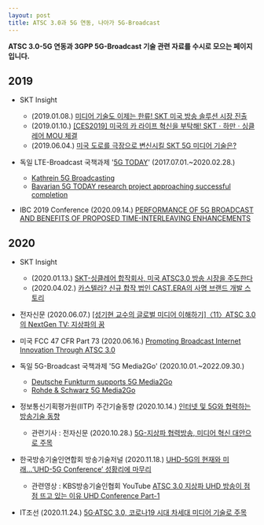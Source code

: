 ```yaml
---
layout: post
title: ATSC 3.0과 5G 연동, 나아가 5G-Broadcast
---
```


**ATSC 3.0-5G 연동과 3GPP 5G-Broadcast 기술 관련 자료를 수시로 모으는 페이지입니다.**

## 2019

* SKT Insight 
   + (2019.01.08.) [미디어 기술도 이제는 한류! SKT 미국 방송 솔루션 시장 진출](https://www.sktinsight.com/111997)
   + (2019.01.10.) [[CES2019] 미국의 카 라이프 혁신을 부탁해! SKTㆍ하만ㆍ싱클레어 MOU 체결](https://www.sktinsight.com/112047)
   + (2019.06.04.) [미국 도로를 극장으로 변신시킬 SKT 5G 미디어 기술은?](https://www.sktinsight.com/116140)


* 독일 LTE-Broadcast 국책과제 '[5G TODAY](https://5g-today.de/?lang=en)' (2017.07.01.~2020.02.28.) 
    + [Kathrein 5G Broadcasting](https://www.kathrein-bca.com/en/references/5g-broadcasting)
    + [Bavarian 5G TODAY research project approaching successful completion](https://www.rohde-schwarz.com/us/about/news-press/all-news/bavarian-5g-today-research-project-approaching-successful-completion-press-release-detailpage_229356-706880.html)

* IBC 2019 Conference (2020.09.14.) [PERFORMANCE OF 5G BROADCAST AND BENEFITS OF PROPOSED TIME-INTERLEAVING ENHANCEMENTS
](https://www.ibc.org/technical-papers/performance-of-5g-broadcast-and-benefits-of-proposed-time-interleaving-enhancements/6745.article)

## 2020

* SKT Insight 
   + (2020.01.13.) [SKT-싱클레어 합작회사, 미국 ATSC3.0 방송 시장을 주도한다](https://www.sktinsight.com/120122)
   + (2020.04.02.) [카스텔라? 신규 합작 법인 CAST.ERA의 사명 브랜드 개발 스토리](https://www.sktinsight.com/121495)

* 전자신문 (2020.06.07.) [[성기현 교수의 글로벌 미디어 이해하기]〈11〉ATSC 3.0의 NextGen TV: 지상파의 꿈](https://m.etnews.com/20200605000140)

* 미국 FCC 47 CFR Part 73 (2020.06.16.) [Promoting Broadcast Internet Innovation Through ATSC 3.0](https://www.govinfo.gov/content/pkg/FR-2020-07-16/pdf/2020-13202.pdf)

* 독일 5G-Broadcast 국책과제 '5G Media2Go' (2020.10.01.~2022.09.30.) 
    + [Deutsche Funkturm supports 5G Media2Go](https://www.dfmg.de/en/sites-for-your-network/site-rental/id-5g-media2go.html)
    + [Rohde & Schwarz 5G Media2Go](https://www.rohde-schwarz.com/us/about/news-press/all-news/rohde-schwarz-5g-media2go-press-release-detailpage_229356-946689.html)

* 정보통신기획평가원(IITP) 주간기술동향 (2020.10.14.) [인터넷 및 5G와 협력하는 방송기술 동향](https://www.itfind.or.kr/publication/regular/weeklytrend/weekly/view.do?boardParam1=8022&boardParam2=8022)
   + 관련기사 : 전자신문 (2020.10.28.) [5G-지상파 협력방송, 미디어 혁신 대안으로 주목](https://www.etnews.com/20201028000203)

* 한국방송기술인연합회 방송기술저널 (2020.11.18.) [UHD-5G의 현재와 미래…‘UHD-5G Conference’ 성황리에 마무리](http://journal.kobeta.com/uhd-5g%ec%9d%98-%ed%98%84%ec%9e%ac%ec%99%80-%eb%af%b8%eb%9e%98uhd-5g-conference-%ec%84%b1%ed%99%a9%eb%a6%ac%ec%97%90-%eb%a7%88%eb%ac%b4%eb%a6%ac/)

   + 관련영상 : KBS방송기술인협회 YouTube [ATSC 3.0 지상파 UHD 방송이 점점 뜨고 있는 이유 UHD Conference Part-1](https://youtu.be/I-SjKsaheBc)

* IT조선 (2020.11.24.) [5G·ATSC 3.0, 코로나19 시대 차세대 미디어 기술로 주목](http://it.chosun.com/site/data/html_dir/2020/11/24/2020112402595.html)

